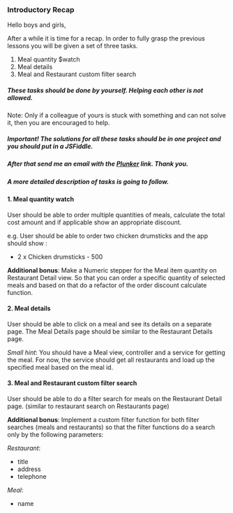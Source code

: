 ### Introductory Recap ###

Hello boys and girls,

After a while it is time for a recap.
In order to fully grasp the previous lessons you will be given a set of three tasks.

1. Meal quantity $watch
2. Meal details
3. Meal and Restaurant custom filter search

##### These tasks should be done by yourself. Helping each other is **not** allowed.
Note: Only if a colleague of yours is stuck with something and can not solve it, then you are encouraged to help.

##### Important! The solutions for all these tasks should be in one project and you should put in a JSFiddle.
##### After that send me an email with the [Plunker](http://plnkr.co/) link. Thank you.

##### A more detailed description of tasks is going to follow.


#### 1. Meal quantity watch ####

User should be able to order multiple quantities of meals, calculate the total cost amount and
if applicable show an appropriate discount.

e.g. User should be able to order two chicken drumsticks and the app should show :
- 2 x Chicken drumsticks - 500

**Additional bonus**:
Make a Numeric stepper for the Meal item quantity on Restaurant Detail view. So that you can order a specific quantity
of selected meals and based on that do a refactor of the order discount calculate function.


#### 2. Meal details ####

User should be able to click on a meal and see its details on a separate page. The Meal Details page should be similar
to the Restaurant Details page.

*Small hint*:
You should have a Meal view, controller and a service for getting the meal. For now, the service should get all
restaurants and load up the specified meal based on the meal id.


#### 3. Meal and Restaurant custom filter search ####

User should be able to do a filter search for meals on the Restaurant Detail page.
(similar to restaurant search on Restaurants page)

**Additional bonus**:
Implement a custom filter function for both filter searches (meals and restaurants) so that the filter functions do a
search only by the following parameters:

*Restaurant*:
- title
- address
- telephone

*Meal*:
- name